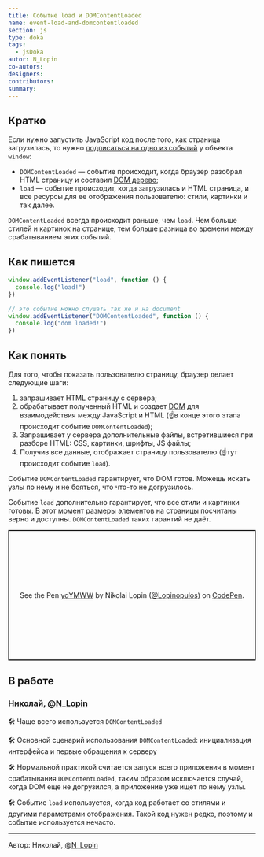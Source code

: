 ```yaml
---
title: Событие load и DOMContentLoaded
name: event-load-and-domcontentloaded
section: js
type: doka
tags:
  - jsDoka
autor: N_Lopin
co-autors:
designers:
contributors:
summary:
---
```


## Кратко

Если нужно запустить JavaScript код после того, как страница загрузилась, то нужно [подписаться на одно из событий](/posts/js/doka/events/) у объекта `window`:

- `DOMContentLoaded` — событие происходит, когда браузер разобрал HTML страницу и составил [DOM дерево](/posts/js/doka/dom/);
- `load` — событие происходит, когда загрузилась и HTML страница, и все ресурсы для ее отображения пользователю: стили, картинки и так далее.

`DOMContentLoaded` всегда происходит раньше, чем `load`. Чем больше стилей и картинок на странице, тем больше разница во времени между срабатыванием этих событий.

## Как пишется

```jsx
window.addEventListener("load", function () {
  console.log("load!")
})

// это событие можно слушать так же и на document
window.addEventListener("DOMContentLoaded", function () {
  console.log("dom loaded!")
})
```

## Как понять

Для того, чтобы показать пользователю страницу, браузер делает следующие шаги:

1. запрашивает HTML страницу с сервера;
2. обрабатывает полученный HTML и создает [DOM](/posts/js/doka/dom/) для взаимодействия между JavaScript и HTML (☝️в конце этого этапа происходит событие `DOMContentLoaded`);
3. Запрашивает у сервера дополнительные файлы, встретившиеся при разборе HTML: CSS, картинки, шрифты, JS файлы;
4. Получив все данные, отображает страницу пользователю (☝️тут происходит событие `load`).

Событие `DOMContentLoaded` гарантирует, что DOM готов. Можешь искать узлы по нему и не бояться, что что-то не догрузилось.

Событие `load` дополнительно гарантирует, что все стили и картинки готовы. В этот момент размеры элементов на страницы посчитаны верно и доступны. `DOMContentLoaded` таких гарантий не даёт.

<p class="codepen" data-height="265" data-theme-id="light" data-default-tab="css,result" data-user="Lopinopulos" data-slug-hash="ydYMWW" style="height: 265px; box-sizing: border-box; display: flex; align-items: center; justify-content: center; border: 2px solid; margin: 1em 0; padding: 1em;" data-pen-title="ydYMWW">
  <span>See the Pen <a href="https://codepen.io/Lopinopulos/pen/ydYMWW">
  ydYMWW</a> by Nikolai Lopin (<a href="https://codepen.io/Lopinopulos">@Lopinopulos</a>)
  on <a href="https://codepen.io">CodePen</a>.</span>
</p>
<script async src="https://static.codepen.io/assets/embed/ei.js"></script>

## В работе

<h3>Николай, <a href="https://twitter.com/N_Lopin" target="_blank" rel="nofollow noopener noreferrer" class="twitter">@N_Lopin</a></h3>

🛠 Чаще всего используется `DOMContentLoaded`

🛠 Основной сценарий использования `DOMContentLoaded`: инициализация интерфейса и первые обращения к серверу

🛠 Нормальной практикой считается запуск всего приложения в момент срабатывания `DOMContentLoaded`, таким образом исключается случай, когда DOM еще не догрузился, а приложение уже ищет по нему узлы.

🛠 Событие `load` используется, когда код работает со стилями и другими параметрами отображения. Такой код нужен редко, поэтому и событие используется нечасто.

---

<p>Автор: Николай, <a href="https://twitter.com/N_Lopin" target="_blank" rel="nofollow noopener noreferrer" class="twitter">@N_Lopin</a></p>
